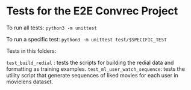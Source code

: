 # Tests for the E2E Convrec Project

To run all tests: `python3 -m unittest`

To run a specific test: `python3 -m unittest test/$SPECIFIC_TEST`

Tests in this folders:

`test_build_redial` : tests the scripts for building the redial data and formatting as training examples.
`test_ml_user_watch_sequence`: tests the utility script that generate sequences of liked movies for each user in movielens dataset.

